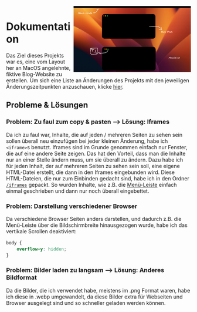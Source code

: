 <!--- To view this file in the right layout, please open https://github.com/TheDesignCraftYT/school-blog/blob/main/documentation/documentation.md -->

<img align="right" src="https://github.com/TheDesignCraftYT/school-blog/blob/main/documentation/layout.png?raw=true" width="320" height="180" alt="Layout Image">

# Dokumentation
Das Ziel dieses Projekts war es, eine vom Layout her an MacOS angelehnte, fiktive Blog-Website zu erstellen.
Um sich eine Liste an Änderungen des Projekts mit den jeweiligen Änderungszeitpunkten anzuschauen, klicke [hier](https://github.com/TheDesignCraftYT/school-blog/commits).

## Probleme & Lösungen
### Problem: Zu faul zum copy & pasten --> Lösung: Iframes
Da ich zu faul war, Inhalte, die auf jeden / mehreren Seiten zu sehen sein sollen überall neu einzufügen bei jeder kleinen Änderung, habe ich `<iframe>`s benutzt.
Iframes sind im Grunde genommen einfach nur Fenster, die auf eine andere Seite zeigen. Das hat den Vorteil, dass man die Inhalte nur an einer Stelle ändern muss, um sie überall zu ändern.
Dazu habe ich für jeden Inhalt, der auf mehreren Seiten zu sehen sein soll, eine eigene HTML-Datei erstellt, die dann in den Iframes eingebunden wird.
Diese HTML-Dateien, die nur zum Einbinden gedacht sind, habe ich in den Ordner [`/iframes`](https://github.com/TheDesignCraftYT/school-blog/tree/main/iframes) gepackt.
So wurden Inhalte, wie z.B. die [Menü-Leiste](https://github.com/TheDesignCraftYT/school-blog/blob/main/iframes/menu.html) einfach einmal geschrieben und dann nur noch überall eingebettet.

### Problem: Darstellung verschiedener Browser
Da verschiedene Browser Seiten anders darstellen, und dadurch z.B. die Menü-Leiste über die Bildschirmbreite hinausgezogen wurde, habe ich das vertikale Scrollen deaktiviert:
```css
body {
    overflow-y: hidden;
}
```

### Problem: Bilder laden zu langsam --> Lösung: Anderes Bildformat
Da die Bilder, die ich verwendet habe, meistens im .png Format waren, habe ich diese in .webp umgewandelt, da diese Bilder extra für Webseiten und Browser ausgelegt sind und so schneller geladen werden können.